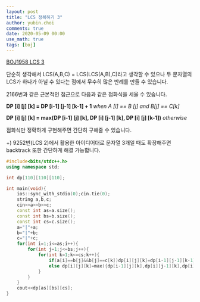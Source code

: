 ```yaml
---
layout: post
title: "LCS 정복하기 3"
author: yubin.choi
comments: true
date: 2020-05-09 00:00
use_math: true
tags: [boj]
---
```


[BOJ1958 LCS 3](https://www.acmicpc.net/problem/1958)

단순히 생각해서 LCS(A,B,C) = LCS(LCS(A,B),C)라고 생각할 수 있으나 두 문자열의 LCS가 하나가 아닐 수 있다는 점에서 무수히 많은 반례를 만들 수 있습니다.

2166번과 같은 근본적인 접근으로 다음과 같은 점화식을 세울 수 있습니다.

**DP [i] [j] [k] = DP [i-1] [j-1] [k-1] + 1** *when A [i] == B [j] and B[j] == C[k]*

**DP [i] [j] [k] = max(DP [i-1] [j] [k], DP [i] [j-1] [k], DP [i] [j] [k-1])** *otherwise*

점화식만 정확하게 구현해주면 간단히 구해줄 수 있습니다.

+) 9252번(LCS 2)에서 활용한 아이디어대로 문자열 3개일 때도 확장해주면 backtrack 또한 간단하게 해결 가능합니다.

```cpp
#include<bits/stdc++.h>
using namespace std;

int dp[110][110][110];

int main(void){
	ios::sync_with_stdio(0);cin.tie(0);
	string a,b,c;
	cin>>a>>b>>c;
	const int as=a.size();
	const int bs=b.size();
	const int cs=c.size();
	a="|"+a;
	b="|"+b;
	c="|"+c;
	for(int i=1;i<=as;i++){
		for(int j=1;j<=bs;j++){
			for(int k=1;k<=cs;k++){
				if(a[i]==b[j]&&b[j]==c[k])dp[i][j][k]=dp[i-1][j-1][k-1]+1;
				else dp[i][j][k]=max({dp[i-1][j][k],dp[i][j-1][k],dp[i][j][k-1]});
			}
		}
	}
	cout<<dp[as][bs][cs];
}
```


